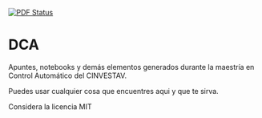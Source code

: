 [![PDF Status](https://www.sharelatex.com/github/repos/robblack007/DCA/builds/latest/badge.svg)](https://www.sharelatex.com/github/repos/robblack007/DCA/builds/latest/output.pdf)

DCA
===

Apuntes, notebooks y demás elementos generados durante la maestría en Control Automático del CINVESTAV.

Puedes usar cualquier cosa que encuentres aqui y que te sirva.

Considera la licencia MIT
